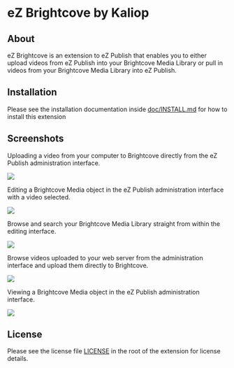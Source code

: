 eZ Brightcove by Kaliop
=======================

About
-----

eZ Brightcove is an extension to eZ Publish that enables you to either
upload videos from eZ Publish into your Brightcove Media Library or pull in
videos from your Brightcove Media Library into eZ Publish.

Installation
------------

Please see the installation documentation inside [doc/INSTALL.md](https://github.com/kaliop/ezbrightcove/blob/master/doc/INSTALL.md) for how to
install this extension

Screenshots
-----------

Uploading a video from your computer to Brightcove directly from the eZ Publish
administration interface.

![](https://raw.github.com/kaliop/ezbrightcove/master/doc/screenshots/upload.png)

Editing a Brightcove Media object in the eZ Publish administration interface
with a video selected.

![](https://raw.github.com/kaliop/ezbrightcove/master/doc/screenshots/edit_with_video.png)

Browse and search your Brightcove Media Library straight from within the
editing interface.

![](https://raw.github.com/kaliop/ezbrightcove/master/doc/screenshots/browse_brightcove.png)

Browse videos uploaded to your web server from the administration interface and
upload them directly to Brightcove.

![](https://raw.github.com/kaliop/ezbrightcove/master/doc/screenshots/server.png)

Viewing a Brightcove Media object in the eZ Publish administration interface.

![](https://raw.github.com/kaliop/ezbrightcove/master/doc/screenshots/view.png)



License
-------

Please see the license file [LICENSE](https://github.com/kaliop/ezbrightcove/blob/master/LICENSE) in the root of the extension for license
details.
